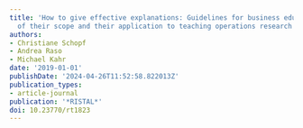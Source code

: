 ```yaml
---
title: 'How to give effective explanations: Guidelines for business education, discussion
  of their scope and their application to teaching operations research'
authors:
- Christiane Schopf
- Andrea Raso
- Michael Kahr
date: '2019-01-01'
publishDate: '2024-04-26T11:52:58.822013Z'
publication_types:
- article-journal
publication: '*RISTAL*'
doi: 10.23770/rt1823
---
```


